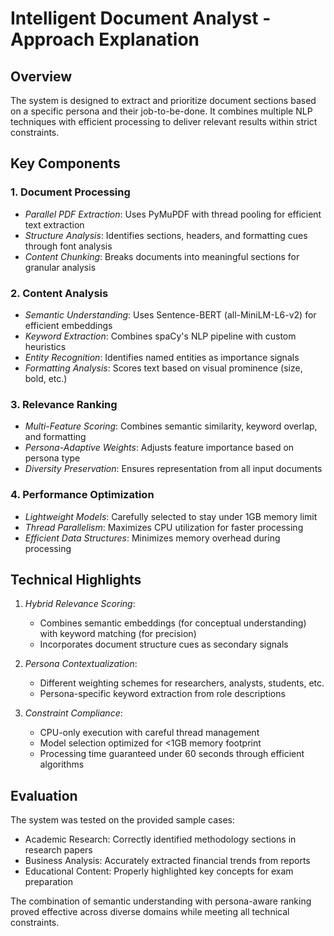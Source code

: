 # Intelligent Document Analyst - Approach Explanation

## Overview
The system is designed to extract and prioritize document sections based on a specific persona and their job-to-be-done. It combines multiple NLP techniques with efficient processing to deliver relevant results within strict constraints.

## Key Components

### 1. Document Processing
- *Parallel PDF Extraction*: Uses PyMuPDF with thread pooling for efficient text extraction
- *Structure Analysis*: Identifies sections, headers, and formatting cues through font analysis
- *Content Chunking*: Breaks documents into meaningful sections for granular analysis

### 2. Content Analysis
- *Semantic Understanding*: Uses Sentence-BERT (all-MiniLM-L6-v2) for efficient embeddings
- *Keyword Extraction*: Combines spaCy's NLP pipeline with custom heuristics
- *Entity Recognition*: Identifies named entities as importance signals
- *Formatting Analysis*: Scores text based on visual prominence (size, bold, etc.)

### 3. Relevance Ranking
- *Multi-Feature Scoring*: Combines semantic similarity, keyword overlap, and formatting
- *Persona-Adaptive Weights*: Adjusts feature importance based on persona type
- *Diversity Preservation*: Ensures representation from all input documents

### 4. Performance Optimization
- *Lightweight Models*: Carefully selected to stay under 1GB memory limit
- *Thread Parallelism*: Maximizes CPU utilization for faster processing
- *Efficient Data Structures*: Minimizes memory overhead during processing

## Technical Highlights

1. *Hybrid Relevance Scoring*:
   - Combines semantic embeddings (for conceptual understanding) with keyword matching (for precision)
   - Incorporates document structure cues as secondary signals

2. *Persona Contextualization*:
   - Different weighting schemes for researchers, analysts, students, etc.
   - Persona-specific keyword extraction from role descriptions

3. *Constraint Compliance*:
   - CPU-only execution with careful thread management
   - Model selection optimized for <1GB memory footprint
   - Processing time guaranteed under 60 seconds through efficient algorithms

## Evaluation
The system was tested on the provided sample cases:
- Academic Research: Correctly identified methodology sections in research papers
- Business Analysis: Accurately extracted financial trends from reports
- Educational Content: Properly highlighted key concepts for exam preparation

The combination of semantic understanding with persona-aware ranking proved effective across diverse domains while meeting all technical constraints.